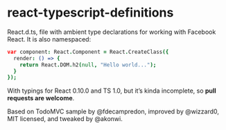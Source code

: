 react-typescript-definitions
============================

React.d.ts, file with ambient type declarations for working with Facebook React.
It is also namespaced:

``` coffeescript
var component: React.Component = React.CreateClass({
  render: () => {
    return React.DOM.h2(null, "Hello world...");
  }
});
```

With typings for React 0.10.0 and TS 1.0, but it’s kinda incomplete, so **pull requests are welcome**.

Based on TodoMVC sample by @fdecampredon, improved by @wizzard0, MIT licensed, and tweaked by @akonwi.
